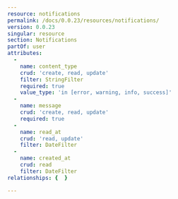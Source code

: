 ```yaml
---
resource: notifications
permalink: /docs/0.0.23/resources/notifications/
version: 0.0.23
singular: resource
section: Notifications
partOf: user
attributes:
  -
    name: content_type
    crud: 'create, read, update'
    filter: StringFilter
    required: true
    value_type: 'in [error, warning, info, success]'
  -
    name: message
    crud: 'create, read, update'
    required: true
  -
    name: read_at
    crud: 'read, update'
    filter: DateFilter
  -
    name: created_at
    crud: read
    filter: DateFilter
relationships: {  }

---
```

